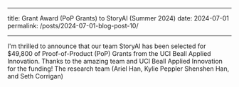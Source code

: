 
---
title: Grant Award (PoP Grants) to StoryAI (Summer 2024)
date: 2024-07-01
permalink: /posts/2024-07-01-blog-post-10/

---

I'm thrilled to announce that our team StoryAI has been selected for $49,800 of  Proof-of-Product (PoP) Grants from the UCI Beall Applied Innovation.
Thanks to the amazing team and UCI Beall Applied Innovation for the funding!
The research team (Ariel Han, Kylie Peppler Shenshen Han, and Seth Corrigan) 
